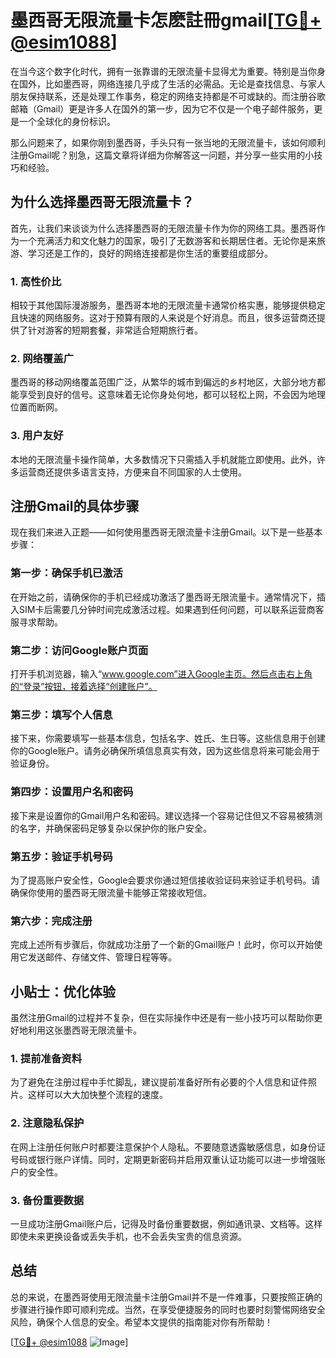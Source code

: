 # 墨西哥无限流量卡怎麽註冊gmail[[TG💪+ @esim1088](https://t.me/s/esim1088)]

在当今这个数字化时代，拥有一张靠谱的无限流量卡显得尤为重要。特别是当你身在国外，比如墨西哥，网络连接几乎成了生活的必需品。无论是查找信息、与家人朋友保持联系，还是处理工作事务，稳定的网络支持都是不可或缺的。而注册谷歌邮箱（Gmail）更是许多人在国外的第一步，因为它不仅是一个电子邮件服务，更是一个全球化的身份标识。

那么问题来了，如果你刚到墨西哥，手头只有一张当地的无限流量卡，该如何顺利注册Gmail呢？别急，这篇文章将详细为你解答这一问题，并分享一些实用的小技巧和经验。

## 为什么选择墨西哥无限流量卡？

首先，让我们来谈谈为什么选择墨西哥的无限流量卡作为你的网络工具。墨西哥作为一个充满活力和文化魅力的国家，吸引了无数游客和长期居住者。无论你是来旅游、学习还是工作的，良好的网络连接都是你生活的重要组成部分。

### 1. 高性价比

相较于其他国际漫游服务，墨西哥本地的无限流量卡通常价格实惠，能够提供稳定且快速的网络服务。这对于预算有限的人来说是个好消息。而且，很多运营商还提供了针对游客的短期套餐，非常适合短期旅行者。

### 2. 网络覆盖广

墨西哥的移动网络覆盖范围广泛，从繁华的城市到偏远的乡村地区，大部分地方都能享受到良好的信号。这意味着无论你身处何地，都可以轻松上网，不会因为地理位置而断网。

### 3. 用户友好

本地的无限流量卡操作简单，大多数情况下只需插入手机就能立即使用。此外，许多运营商还提供多语言支持，方便来自不同国家的人士使用。

## 注册Gmail的具体步骤

现在我们来进入正题——如何使用墨西哥无限流量卡注册Gmail。以下是一些基本步骤：

### 第一步：确保手机已激活

在开始之前，请确保你的手机已经成功激活了墨西哥无限流量卡。通常情况下，插入SIM卡后需要几分钟时间完成激活过程。如果遇到任何问题，可以联系运营商客服寻求帮助。

### 第二步：访问Google账户页面

打开手机浏览器，输入“www.google.com”进入Google主页。然后点击右上角的“登录”按钮，接着选择“创建账户”。

### 第三步：填写个人信息

接下来，你需要填写一些基本信息，包括名字、姓氏、生日等。这些信息用于创建你的Google账户。请务必确保所填信息真实有效，因为这些信息将来可能会用于验证身份。

### 第四步：设置用户名和密码

接下来是设置你的Gmail用户名和密码。建议选择一个容易记住但又不容易被猜测的名字，并确保密码足够复杂以保护你的账户安全。

### 第五步：验证手机号码

为了提高账户安全性，Google会要求你通过短信接收验证码来验证手机号码。请确保你使用的墨西哥无限流量卡能够正常接收短信。

### 第六步：完成注册

完成上述所有步骤后，你就成功注册了一个新的Gmail账户！此时，你可以开始使用它发送邮件、存储文件、管理日程等等。

## 小贴士：优化体验

虽然注册Gmail的过程并不复杂，但在实际操作中还是有一些小技巧可以帮助你更好地利用这张墨西哥无限流量卡。

### 1. 提前准备资料

为了避免在注册过程中手忙脚乱，建议提前准备好所有必要的个人信息和证件照片。这样可以大大加快整个流程的速度。

### 2. 注意隐私保护

在网上注册任何账户时都要注意保护个人隐私。不要随意透露敏感信息，如身份证号码或银行账户详情。同时，定期更新密码并启用双重认证功能可以进一步增强账户的安全性。

### 3. 备份重要数据

一旦成功注册Gmail账户后，记得及时备份重要数据，例如通讯录、文档等。这样即使未来更换设备或丢失手机，也不会丢失宝贵的信息资源。

## 总结

总的来说，在墨西哥使用无限流量卡注册Gmail并不是一件难事，只要按照正确的步骤进行操作即可顺利完成。当然，在享受便捷服务的同时也要时刻警惕网络安全风险，确保个人信息的安全。希望本文提供的指南能对你有所帮助！

[[TG💪+ @esim1088](https://t.me/s/esim1088) ![Image](https://i.postimg.cc/4NQfJmqS/Snipaste-2025-05-13-00-14-12.png)]